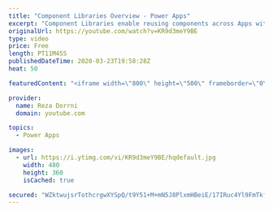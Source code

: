 ```yaml
---
title: "Component Libraries Overview - Power Apps"
excerpt: "Component Libraries enable reusing components across Apps within an environment. The components within a component library act like a master copy of the component.   Read more: https://docs.microsoft.com/en-us/power-platform-release-plan/2020wave1/microsoft-powerapps/canvas-components-are-generally"
originalUrl: https://youtube.com/watch?v=KR9d3meY9BE
type: video
price: Free
length: PT11M45S
publishedDateTime: 2020-03-23T19:58:28Z
heat: 50

featuredContent: "<iframe width=\"800\" height=\"500\" frameborder=\"0\" src=\"https://www.youtube.com/embed/KR9d3meY9BE\" allow=\"accelerometer; autoplay; encrypted-media; gyroscope; picture-in-picture\" allowfullscreen></iframe>"

provider:
  name: Reza Dorrni
  domain: youtube.com

topics:
  - Power Apps

images:
  - url: https://i.ytimg.com/vi/KR9d3meY9BE/hqdefault.jpg
    width: 480
    height: 360
    isCached: true

secured: "WZktwujsrTothcrgwXYSpQ/t9Y51+M+mN5J8PlxmHBeiE/17IRuc4Yl9FmTkfOsBZSBUKMiV2sgKvR7PxVDNow+g/Fchk77yMWcnW7b79a+3WkCvNbg6NTkTQIXOdmD+TV0Op4GmF6RBgX9lflk7mcIPc29wYPAykZmcsX4t9pQfXRDyc5XdkOI8xgxOCsP8In1UayZ7YuDtnG/R5MRLKlnJTDSYe4FXLkvD04cJ92+rpl0P1nqnyUQYW0FuaLxDBYhVpS1lEKp3212VXW3xVCzZzI0upGD2NVPLcvYavJnz8hNL32HN18lvmlj570C5iqh4SnQhMGDJLj1l/ZJ6bh2Yqxqcpi2aI6lqFI2uWyl3t5oR6PdQmpskHMLm8hh8IpkCRX5wjDLeBxchJEKZYHMSmrueaaMEGyd8Khm3Lkc=;Y1yXMVCAf7to/LPDjwn/kQ=="
---
```


